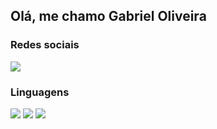 ## Olá, me chamo Gabriel Oliveira

<h3>Redes sociais</h3>
<div> 
  <a href="https://www.linkedin.com/in/gabriel-oliveira-0a4b9322a" target="_blank"><img src="https://img.shields.io/badge/-LinkedIn-%230077B5?style=for-the-badge&logo=linkedin&logoColor=white" target="_blank"></a> 
 
</div>

<h3>Linguagens</h3>

<div> 
  <img src="https://img.shields.io/badge/HTML-239120?style=for-the-badge&logo=html5&logoColor=white" target="_blank"/>
  <img src="https://img.shields.io/badge/CSS-239120?&style=for-the-badge&logo=css3&logoColor=white" target="_blank"/>
  <img src="https://img.shields.io/badge/Node.js-43853D?style=for-the-badge&logo=node.js&logoColor=white" target="_blank"/>
  
</div>
